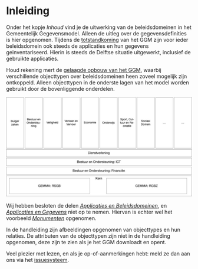 # Inleiding

Onder het kopje _Inhoud_ vind je de uitwerking van de beleidsdomeinen in het Gemeentelijk Gegevensmodel. Alleen de uitleg over de gegevensdefinities is hier opgenomen. Tijdens de [totstandkoming](../totstandkoming.md) van het GGM zijn voor ieder beleidsdomein ook steeds de applicaties en hun gegevens geinventariseerd. Hierin is steeds de Delftse situatie uitgewerkt, inclusief de gebruikte applicaties. 

Houd rekening mert de [gelaagde opbouw van het GGM](../index.md#opbouw-gemeentelijk-gegevensmodel), waarbij verschillende objecttypen over beleidsdomeinen heen zoveel mogelijk zijn ontkoppeld. Alleen objecttypen in de onderste lagen van het model worden gebruikt door de bovenliggende onderdelen.

![Gelaagdheid Domeinen][gelaagdheidDomeinen]

Wij hebben besloten de delen [_Applicaties en Beleidsdomeinen_](../totstandkoming.md#inventariseren-applicaties-en-beleidsdomeinen), en [_Applicaties en Gegevens_](../totstandkoming.md#inventariseren-applicaties-en-gegevens) niet op te nemen. Hiervan is echter wel het voorbeeld [_Monumenten_](../monumenten.md) opgenomen.

In de handleiding zijn afbeeldingen opgenomen van objecttypes en hun relaties. De attributen van de objecttypen zijn niet in de handleiding opgenomen, deze zijn te zien als je het GGM downloadt en opent.

Veel plezier met lezen, en als je op-of-aanmerkingen hebt: meld ze dan aan ons via het [issuesysteem](https://github.com/brienen/Gemeentelijk-Gegevensmodel/issues).  

[gelaagdheidDomeinen]: ../image/GelaagdheidDomeinen.jpg "Gelaagdheid Domeinen"
